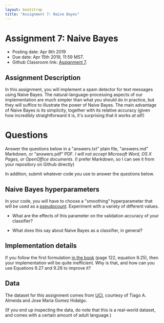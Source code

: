 ```yaml
---
layout: bootstrap
title: "Assignment 7: Naive Bayes"
---
```


# Assignment 7: Naive Bayes

- Posting date: Apr 8th 2019
- Due date: Apr 15th 2019, 11:59 MST.
- Github Classroom link: [Assignment 7](https://classroom.github.com/a/LifC5C5G).
  
## Assignment Description

In this assignment, you will implement a spam detector for text
messages using Naive Bayes. The natural-language-processing aspects of
our implementation are much simpler than what you should do in
practice, but they will suffice to illustrate the power of Naive
Bayes. The main advantage of Naive Bayes is its simplicity,
together with its relative accuracy (given how incredibly straightforward
it is, it's surprising that it works *at all*!)

# Questions

Answer the questions below in a "answers.txt" plain file, "answers.md"
Markdown, or "answers.pdf" PDF. _I will not accept Microsoft Word, OS
X Pages, or OpenOffice documents_. (I prefer Markdown, so I can see it
from your repository on Github directly)

In addition, submit whatever code you use to answer the questions below.

## Naive Bayes hyperparameters

In your code, you will have to choose a "smoothing" hyperparameter
that will be used as a
[pseudocount](https://en.wikipedia.org/wiki/Additive_smoothing#Pseudocount). Experiment
with a variety of different values. 

* What are the effects of this parameter on the validation accuracy of
  your classifier?
  
* What does this say about Naive Bayes as a classifier, in general?

## Implementation details

If you follow the first formulation [in the
book](http://ciml.info/dl/v0_99/ciml-v0_99-ch09.pdf) (page 122,
equation 9.25), then your implementation will be quite
inefficient. Why is that, and how can you use Equations 9.27 and 9.28 to improve it?


## Data

The dataset for this assignment comes from
[UCI](http://archive.ics.uci.edu/ml/datasets/sms+spam+collection),
courtesy of Tiago A. Almeida and Jose Maria Gomez Hidalgo. 

(If you end up inspecting the data, do note that this is a real-world
dataset, and comes with a certain amount of adult language.)


